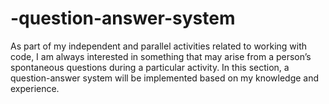 # -question-answer-system
As part of my independent and parallel activities related to working with code, I am always interested in something that may arise from a person’s spontaneous questions during a particular activity. In this section, a question-answer system will be implemented based on my knowledge and experience. 
